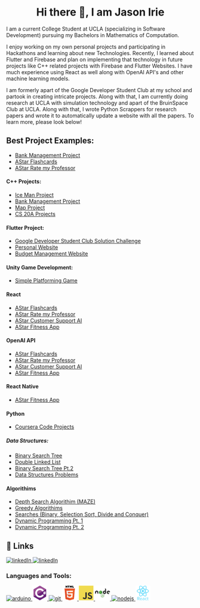 <h1 align="center"> Hi there 👋, I am Jason Irie </h1>

I am a current College Student at UCLA (specializing in Software Development) pursuing my Bachelors in Mathematics of Computation.

I enjoy working on my own personal projects and participating in Hackathons and learning about new Technologies. Recently, I learned about Flutter and Firebase and plan on implementing that technology in future projects like C++ related projects with Firebase and Flutter Websites. I have much experience using React as well along with OpenAI API's and other machine learning models. 

I am formerly apart of the Google Developer Student Club at my school and partook in creating intricate projects. Along with that, I am currently doing research at UCLA with simulation technology and apart of the BruinSpace Club at UCLA. Along with that, I wrote Python Scrappers for research papers and wrote it to automatically update a website with all the papers. To learn more, please look below!


## Best Project Examples:
- [Bank Management Project](https://github.com/Shoheicode/BankManagement)
- [AStar Flashcards](https://github.com/Shoheicode/Project-4-AI-Flashcards)
- [AStar Rate my Professor](https://github.com/Shoheicode/Project-5--AI-Rate-My-Professor)

#### C++ Projects:
- [Ice Man Project](https://github.com/Shoheicode/CS30-ICEMAN)
- [Bank Management Project](https://github.com/Shoheicode/BankManagement)
- [Map Project](https://github.com/Shoheicode/CodeProjects/blob/main/C++%20Projects/MapProject/Readme.md)
- [CS 20A Projects](https://github.com/Shoheicode/CS20A-Class-Projects)

#### Flutter Project:
- [Google Developer Student Club Solution Challenge](https://github.com/El-Camino-Google-Developer-Student-Club/El-Camino-2023-Solution-Challenge.git)
- [Personal Website](https://github.com/Shoheicode/Personal-Website)
- [Budget Management Website](https://github.com/Shoheicode/BudgetApp)

#### Unity Game Development:
- [Simple Platforming Game](https://github.com/Shoheicode/PlatformingGame)

#### React
- [AStar Flashcards](https://github.com/Shoheicode/Project-4-AI-Flashcards)
- [AStar Rate my Professor](https://github.com/Shoheicode/Project-5--AI-Rate-My-Professor)
- [AStar Customer Support AI](https://github.com/Shoheicode/Project-3-AI-Customer-Support)
- [AStar Fitness App](https://github.com/Shoheicode/fitness-app-project)

#### OpenAI API
- [AStar Flashcards](https://github.com/Shoheicode/Project-4-AI-Flashcards)
- [AStar Rate my Professor](https://github.com/Shoheicode/Project-5--AI-Rate-My-Professor)
- [AStar Customer Support AI](https://github.com/Shoheicode/Project-3-AI-Customer-Support)
- [AStar Fitness App](https://github.com/Shoheicode/fitness-app-project)

#### React Native
- [AStar Fitness App](https://github.com/Shoheicode/ReactNativefitnessapp)

#### Python
- [Coursera Code Projects](https://github.com/Shoheicode/CourseraProjects)

##### Data Structures:
- [Binary Search Tree](https://github.com/Shoheicode/CodeProjects/tree/main/C%2B%2B%20Projects/MapProject)
- [Double Linked List](https://github.com/Shoheicode/CS20A-Class-Projects/tree/main/CS20A%20Project%203)
- [Binary Search Tree Pt.2](https://github.com/Shoheicode/CS20A-Class-Projects/tree/main/CS20AProject5)
- [Data Structures Problems](https://github.com/Shoheicode/CourseraProjects/tree/main/Data_Structures)

#### Algorithims
- [Depth Search Algorithim (MAZE)](https://github.com/Shoheicode/CS20A-Class-Projects/tree/main/CS20AProject4)
- [Greedy Algorithims](https://github.com/Shoheicode/CourseraProjects/tree/main/Algorithims/ProgrammingAssignment3)
- [Searches (Binary, Selection Sort, Divide and Conquer)](https://github.com/Shoheicode/CourseraProjects/tree/main/Algorithims/ProgrammingAssignment4)
- [Dynamic Programming Pt. 1](https://github.com/Shoheicode/CourseraProjects/tree/main/Algorithims/ProgrammingAssignment5)
- [Dynamic Programming Pt. 2](https://github.com/Shoheicode/CourseraProjects/tree/main/Algorithims/ProgrammingAssignment6)

## 🔗 Links
<a href = "https://portfoliowebsite-36391.web.app/"><img src="https://img.shields.io/badge/my_portfolio-000?style=for-the-badge&logo=ko-fi&logoColor=white" alt = "linkedIn"> </a>
<a href = "https://www.linkedin.com/in/jason-irie-2bb2b0243/"><img src="https://img.shields.io/badge/linkedin-0A66C2?style=for-the-badge&logo=linkedin&logoColor=white" alt = "linkedIn"> </a>

<h3 align="left">Languages and Tools:</h3>
<p align="left"> 
  <a href="https://www.arduino.cc/" target="_blank" rel="noreferrer"> <img src="https://cdn.worldvectorlogo.com/logos/arduino-1.svg" alt="arduino" width="40" height="40"/> </a>
  <a href="https://www.w3schools.com/cs/" target="_blank" rel="noreferrer"> <img src="https://raw.githubusercontent.com/devicons/devicon/master/icons/csharp/csharp-original.svg" alt="csharp" width="40" height="40"/> </a> 
  <a href="https://git-scm.com/" target="_blank" rel="noreferrer"> <img src="https://www.vectorlogo.zone/logos/git-scm/git-scm-icon.svg" alt="git" width="40" height="40"/> </a> 
  <a href="https://www.w3.org/html/" target="_blank" rel="noreferrer"> <img src="https://raw.githubusercontent.com/devicons/devicon/master/icons/html5/html5-original-wordmark.svg" alt="html5" width="40" height="40"/> </a> 
  <a href="https://developer.mozilla.org/en-US/docs/Web/JavaScript" target="_blank" rel="noreferrer"> <img src="https://raw.githubusercontent.com/devicons/devicon/master/icons/javascript/javascript-original.svg" alt="javascript" width="40" height="40"/> </a> 
  <a href="https://nodejs.org" target="_blank" rel="noreferrer"> <img src="https://raw.githubusercontent.com/devicons/devicon/master/icons/nodejs/nodejs-original-wordmark.svg" alt="nodejs" width="40" height="40"/> </a> 
  <a href="https://cplusplus.com/doc/tutorial/" target="_blank" rel="noreferrer"> <img src="https://github.com/user-attachments/assets/a373c297-d020-4b6e-a74e-68ebb7507974" alt="nodejs" width="40" height="40"/> </a> 
  <a href="https://reactjs.org/" target="_blank" rel="noreferrer"> <img src="https://raw.githubusercontent.com/devicons/devicon/master/icons/react/react-original-wordmark.svg" alt="react" width="40" height="40"/> </a> 

</p>
<!--
**Shoheicode/Shoheicode** is a ✨ _special_ ✨ repository because its `README.md` (this file) appears on your GitHub profile.

Here are some ideas to get you started:

- 🔭 I’m currently working on ...
- 🌱 I’m currently learning ...
- 👯 I’m looking to collaborate on ...
- 🤔 I’m looking for help with ...
- 💬 Ask me about ...
- 📫 How to reach me: ...
- 😄 Pronouns: ...
- ⚡ Fun fact: ...
-->
